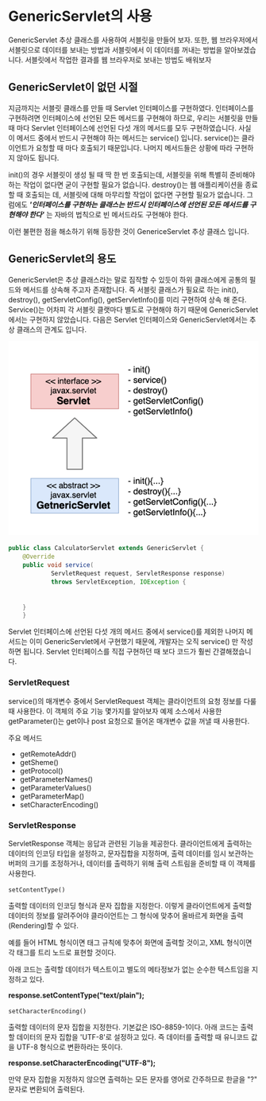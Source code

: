 # GenericServlet의 사용

GenericServlet 추상 클래스를 사용하여 서블릿을 만들어 보자.
또한, 웹 브라우저에서 서블릿으로 데이터를 보내는 방법과 
서블릿에서 이 데이터를 꺼내는 방법을 알아보겠습니다. 
서블릿에서 작업한 결과를 웹 브라우저로 보내는 방법도 배워보자


## GenericServlet이 없던 시절
지금까지는 서블릿 클래스를 만들 때 Servlet 인터페이스를 구현하였다.
인터페이스를 구현하려면 인터페이스에 선언된 모든 메서드를 구현해야
하므로, 우리는 서블릿을 만들 때 마다 Servlet 인터페이스에 
선언된 다섯 개의 메서드를 모두 구현하였습니다. 사실 이 메서드 중에서
반드시 구현해야 하는 메서드는 service() 입니다. service()는
클라이언트가 요청할 때 마다 호출되기 때문입니다. 
나머지 메서드들은 상황에 따라 구현하지 않아도 됩니다.

init()의 경우 서블릿이 생성 될 때 딱 한 번 호출되는데, 서블릿을 위해
특별히 준비해야 하는 작업이 없다면 굳이 구현할 필요가 없습니다. 
destroy()는 웹 애플리케이션을 종료할 때 호출되는 데, 서블릿에 대해
마무리할 작업이 없다면 구현할 필요가 없습니다. 
그럼에도 *__'인터페이스를 구현하는 클래스는 반드시 인터페이스에 선언된
모든 메서드를 구현해야 한다'__* 는 자바의 법칙으로 빈 메서드라도
구현해야 한다.

이런 불편한 점을 해소하기 위해 등장한 것이 GenericeServlet 추상
클래스 입니다.

## GenericServlet의 용도

GenericServlet은 추상 클래스라는 말로 짐작할 수 있듯이 하위
클래스에게 공통의 필드와 메서드를 상속해 주고자 존재합니다.
즉 서블릿 클래스가 필요로 하는 init(), destroy(), getServletConfig(),
getServletInfo()를 미리 구현하여 상속 해 준다.
Service()는 어차피 각 서블릿 클랫마다 별도로 구현해야 하기 때문에
GenericServlet에서는 구현하지 않았습니다. 다음은 Servlet
인터페이스와 GenericServlet에서는 추상 클래스의 관계도 입니다.

![img.png](img.png)


```java
public class CalculatorServlet extends GenericServlet {
	@Override
	public void service(
			ServletRequest request, ServletResponse response)
			throws ServletException, IOException {


    }
    }
```

Servlet 인터페이스에 선언된 다섯 개의 메서드 중에서 service()를
제외한 나머지 메서드는 이미 GenericServlet에서 구현했기 때문에,
개발자는 오직 service() 만 작성하면 됩니다.
Servlet 인터페이스를 직접 구현하던 때 보다 코드가 훨씬 간결해졌습니다.

### ServletRequest
service()의 매개변수 중에서 ServletRequest 객체는 클라이언트의
요청 정보를 다룰 때 사용한다. 이 객체의 주요 기능 몇가지를 알아보자
예제 소스에서 사용한 getParameter()는  get이나 post 요청으로 들어온 매개변수 값을 꺼낼 때 
사용한다. 

주요 메서드
- getRemoteAddr()
- getSheme()
- getProtocol()
- getParameterNames()
- getParameterValues()
- getParameterMap()
- setCharacterEncoding()



### ServletResponse

ServletResponse 객체는 응답과 관련된 기능을 제공한다.
클라이언트에게 출력하는 데이터의 인코딩 타입을 설정하고, 
문자집합을 지정하며, 출력 데이터를 임시 보관하는 버퍼의 크기를
조정하거나, 데이터를 출력하기 위해 출력 스트림을 준비할 때
이 객체를 사용한다.

`setContentType()`

출력할 데이터의 인코딩  형식과 문자 집합을 지정한다.
이렇게 클라이언트에게 출력할 데이터의 정보를 알려주어야 클라이언트는 그 형식에 맞추어
올바르게 화면을 출력(Rendering)할 수 있다. 

예를 들어 HTML 형식이면 태그 규칙에 맞추어 화면에 출력할 것이고,
XML 형식이면 각 태그를 트리 노드로 표현할 것이다.

아래 코드는 출력할 데이터가 텍스트이고 별도의 메타정보가 없는 순수한 텍스트임을 지정하고 있다.

__response.setContentType("text/plain");__


`setCharacterEncoding()`

출력할 데이터의 문자 집합을 지정한다. 기본값은 ISO-8859-1이다. 아래 코드는 출력할 데이터의
문자 집합을 'UTF-8'로 설정하고 있다. 즉 데이터를 출력할 때 유니코드 값을 UTF-8 형식으로 변환하라는 뜻이다.

__response.setCharacterEncoding("UTF-8");__

만약 문자 집합을 지정하지 않으면 출력하는 모든 문자를 영어로 간주하므로 한글을 "?" 문자로 변환되어
출력된다.




